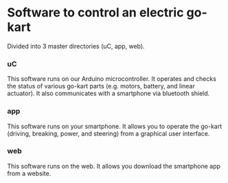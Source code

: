 # Software to control an electric go-kart
Divided into 3 master directories (uC, app, web).

### uC
This software runs on our Arduino microcontroller. It operates and checks the status of various go-kart parts (e.g. motors, battery, and linear actuator). It also communicates with a smartphone via bluetooth shield.

### app
This software runs on your smartphone. It allows you to operate the go-kart (driving, breaking, power, and steering) from a graphical user interface.

### web
This software runs on the web. It allows you download the smartphone app from a website.
